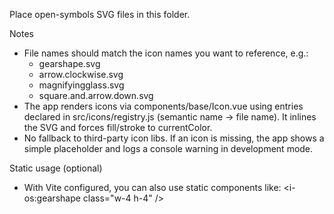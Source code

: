 Place open-symbols SVG files in this folder.

Notes
- File names should match the icon names you want to reference, e.g.:
  - gearshape.svg
  - arrow.clockwise.svg
  - magnifyingglass.svg
  - square.and.arrow.down.svg
- The app renders icons via components/base/Icon.vue using entries
  declared in src/icons/registry.js (semantic name -> file name). It
  inlines the SVG and forces fill/stroke to currentColor.
- No fallback to third-party icon libs. If an icon is missing,
  the app shows a simple placeholder and logs a console warning
  in development mode.

Static usage (optional)
- With Vite configured, you can also use static components like:
  <i-os:gearshape class="w-4 h-4" />
